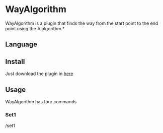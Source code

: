 # WayAlgorithm
WayAlgorithm is a plugin that finds the way from the start point to the end point using the A algorithm.*
## Language

## Install
Just download the plugin in [here](https://example.com)
## Usage
WayAlgorithm has four commands
### Set1
/set1 
